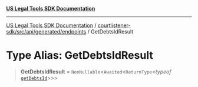 [**US Legal Tools SDK Documentation**](../../../../../../README.md)

***

[US Legal Tools SDK Documentation](../../../../../../README.md) / [courtlistener-sdk/src/api/generated/endpoints](../README.md) / GetDebtsIdResult

# Type Alias: GetDebtsIdResult

> **GetDebtsIdResult** = `NonNullable`\<`Awaited`\<`ReturnType`\<*typeof* [`getDebtsId`](../functions/getDebtsId.md)\>\>\>
